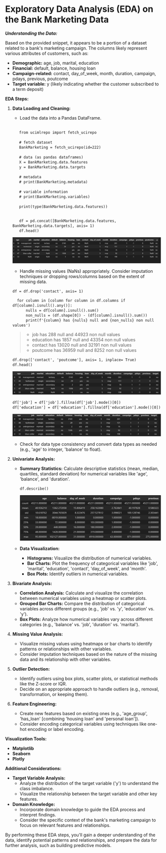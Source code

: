 # Exploratory Data Analysis (EDA) on the Bank Marketing Data

***Understanding the Data:***

Based on the provided snippet, it appears to be a portion of a dataset related to a bank's marketing campaign. The columns likely represent various attributes of customers, such as:

* **Demographic:** age, job, marital, education
* **Financial:** default, balance, housing loan
* **Campaign-related:** contact, day_of_week, month, duration, campaign, pdays, previous, poutcome
* **Target variable:** y (likely indicating whether the customer subscribed to a term deposit)

**EDA Steps:**

1. **Data Loading and Cleaning:**

   * Load the data into a Pandas DataFrame.

   ```

      from ucimlrepo import fetch_ucirepo 

      # fetch dataset 
      BankMarketing = fetch_ucirepo(id=222) 

      # data (as pandas dataframes) 
      X = BankMarketing.data.features 
      y = BankMarketing.data.targets 

      # metadata 
      # print(BankMarketing.metadata) 

      # variable information 
      # print(BankMarketing.variables) 

      print(type(BankMarketing.data.features))
   ```

   ```

      df = pd.concat([BankMarketing.data.features, BankMarketing.data.targets], axis= 1)
      df.head()
   ```

   ![](assets/20241228_173304_image.png)

   * Handle missing values (NaNs) appropriately. Consider imputation techniques or dropping rows/columns based on the extent of missing data.

   ```
   df = df.drop('contact', axis= 1)
   ```

   ```
     for column in [column for column in df.columns if df[column].isnull().any()]:
         nulls = df[column].isnull().sum()
         non_nulls = (df.shape[0]) - (df[column].isnull().sum())
         print(f'{column} has {nulls} null and {non_nulls} non null values')
   ```

   > * job has 288 null and 44923 non null values
   > * education has 1857 null and 43354 non null values
   > * contact has 13020 null and 32191 non null values
   > * poutcome has 36959 null and 8252 non null values
   >

   ```
   df.drop(['contact', 'poutcome'], axis= 1, inplace= True)
   df.head()
   ```

   ![](assets/20241228_180208_image.png)

   ```
   df['job'] = df['job'].fillna(df['job'].mode()[0])
   df['education'] = df['education'].fillna(df['education'].mode()[0])
   ```

   ![](assets/20241228_181855_image.png)

   * Check for data type consistency and convert data types as needed (e.g., 'age' to integer, 'balance' to float).
1. **Univariate Analysis:**

   * **Summary Statistics:** Calculate descriptive statistics (mean, median, quartiles, standard deviation) for numerical variables like 'age', 'balance', and 'duration'.

     ```
     df.describe()
     ```

     ![](assets/20241229_075744_describe.png)
   * **Data Visualization:**

     * **Histograms:** Visualize the distribution of numerical variables.
     * **Bar Charts:** Plot the frequency of categorical variables like 'job', 'marital', 'education', 'contact', 'day_of_week', and 'month'.
     * **Box Plots:** Identify outliers in numerical variables.
1. **Bivariate Analysis:**

   * **Correlation Analysis:** Calculate and visualize the correlation between numerical variables using a heatmap or scatter plots.
   * **Grouped Bar Charts:** Compare the distribution of categorical variables across different groups (e.g., 'job' vs. 'y', 'education' vs. 'y').
   * **Box Plots:** Analyze how numerical variables vary across different categories (e.g., 'balance' vs. 'job', 'duration' vs. 'marital').
1. **Missing Value Analysis:**

   * Visualize missing values using heatmaps or bar charts to identify patterns or relationships with other variables.
   * Consider imputation techniques based on the nature of the missing data and its relationship with other variables.
1. **Outlier Detection:**

   * Identify outliers using box plots, scatter plots, or statistical methods like the Z-score or IQR.
   * Decide on an appropriate approach to handle outliers (e.g., removal, transformation, or keeping them).
1. **Feature Engineering:**

   * Create new features based on existing ones (e.g., 'age_group', 'has_loan' [combining 'housing loan' and 'personal loan']).
   * Consider encoding categorical variables using techniques like one-hot encoding or label encoding.

**Visualization Tools:**

* **Matplotlib**
* **Seaborn**
* **Plotly**

**Additional Considerations:**

* **Target Variable Analysis:**
  * Analyze the distribution of the target variable ('y') to understand the class imbalance.
  * Visualize the relationship between the target variable and other key features.
* **Domain Knowledge:**
  * Incorporate domain knowledge to guide the EDA process and interpret findings.
  * Consider the specific context of the bank's marketing campaign to focus on relevant features and relationships.

By performing these EDA steps, you'll gain a deeper understanding of the data, identify potential patterns and relationships, and prepare the data for further analysis, such as building predictive models.
